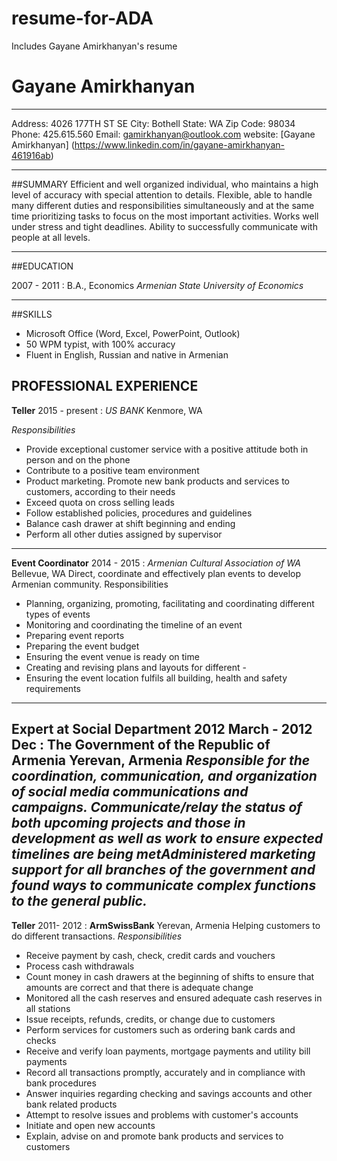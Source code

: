# resume-for-ADA
Includes Gayane Amirkhanyan's resume

# Gayane Amirkhanyan
___________________
Address: 4026 177TH ST SE
City: Bothell
State: WA  Zip Code: 98034 
Phone: 425.615.560
Email: gamirkhanyan@outlook.com
website: [Gayane Amirkhanyan] (https://www.linkedin.com/in/gayane-amirkhanyan-461916ab)
_________________________________________

##SUMMARY
Efficient and well organized individual, who maintains a high level of accuracy with special attention to details. Flexible, able to handle many different duties and responsibilities simultaneously and at the same time prioritizing tasks to focus on the most important activities.  Works well under stress and tight deadlines. Ability to successfully communicate with people at all levels. 
__________________________

##EDUCATION

2007 - 2011
: B.A., Economics  *Armenian State University of Economics*
_______________

##SKILLS
-	Microsoft Office (Word, Excel, PowerPoint, Outlook)
-	50 WPM typist, with 100% accuracy
-	Fluent in English, Russian and native in Armenian 

## PROFESSIONAL EXPERIENCE

**Teller**
2015 - present
: *US BANK*   Kenmore, WA

*Responsibilities*
- Provide exceptional customer service with a positive attitude both in person and on the phone
- Contribute to a positive team environment
- Product marketing. Promote new bank products and services to customers, according to their needs
- Exceed quota on cross selling leads
- Follow established policies, procedures and guidelines
- Balance cash drawer at shift beginning and ending
- Perform all other duties assigned by supervisor
------------------------
**Event Coordinator**
2014 - 2015
: *Armenian Cultural Association of WA*   Bellevue, WA
Direct, coordinate and effectively plan events to develop Armenian community.
Responsibilities
- Planning, organizing, promoting, facilitating and coordinating different types of events
- Monitoring and coordinating the timeline of an event
- Preparing event reports
- Preparing the event budget
- Ensuring the event venue is ready on time
- Creating and revising plans and layouts for different -
- Ensuring the event location fulfils all building, health and safety requirements
-------------------
**Expert at Social Department** 
2012 March - 2012 Dec
: **The Government of the Republic of Armenia** Yerevan, Armenia
*Responsible for the coordination, communication, and organization of social media communications and campaigns. Communicate/relay the status of both upcoming projects and those in development as well as work to ensure expected timelines are being metAdministered marketing support for all branches of the government and found ways to communicate complex functions to the general public.*
--------------------------
**Teller**
2011- 2012
: **ArmSwissBank**  Yerevan, Armenia
Helping customers to do different transactions.
*Responsibilities*
-	Receive payment by cash, check, credit cards and vouchers
-	Process cash withdrawals
-	 Count money in cash drawers at the beginning of shifts to ensure that amounts are correct and that there is adequate change
-	Monitored all the cash reserves and ensured adequate cash reserves in all stations
-	 Issue receipts, refunds, credits, or change due to customers
-	Perform services for customers such as ordering bank cards and checks
-	Receive and verify loan payments, mortgage payments and utility bill payments
-	Record all transactions promptly, accurately and in compliance with bank procedures
-	Answer inquiries regarding checking and savings accounts and other bank related products
-	Attempt to resolve issues and problems with customer's accounts
-	Initiate and open new accounts
-	Explain, advise on and promote bank products and services to customers



